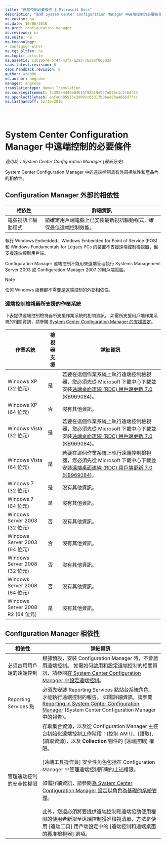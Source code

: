 ```yaml
---
title: "遠端控制必要條件 | Microsoft Docs"
description: "取得 System Center Configuration Manager 中遠端控制的必要條件。"
ms.custom: na
ms.date: 10/06/2016
ms.prod: configuration-manager
ms.reviewer: na
ms.suite: na
ms.technology:
- configmgr-other
ms.tgt_pltfrm: na
ms.topic: article
ms.assetid: c1b2057e-b74f-43fa-a293-763a8f866d3d
caps.latest.revision: 6
caps.handback.revision: 0
author: arob98
ms.author: angrobe
manager: angrobe
translationtype: Human Translation
ms.sourcegitcommit: fc392e4440e84614f92218e9c7a09ec1c2c64f53
ms.openlocfilehash: eafa0d85935c2009cc63d17b06ed83a4666d7fac
ms.lasthandoff: 12/16/2016


---
```

# <a name="prerequisites-for-remote-control-in-system-center-configuration-manager"></a>System Center Configuration Manager 中遠端控制的必要條件

*適用於：System Center Configuration Manager (最新分支)*

System Center Configuration Manager 中的遠端控制具有外部相依性和產品內的相依性。  

## <a name="dependencies-external-to-configuration-manager"></a>Configuration Manager 外部的相依性  

|相依性|詳細資訊|  
|----------------|----------------------|  
|電腦視訊卡驅動程式|請確定用戶端電腦上已安裝最新視訊驅動程式，確保最佳遠端控制效能。|  

 執行 Windows Embedded、Windows Embedded for Point of Service (POS) 和 Windows Fundamentals for Legacy PCs 的裝置不支援遠端控制檢視器，但支援遠端控制用戶端。  

 Configuration Manager 遠端控制不能用來遠端管理執行 Systems Management Server 2003 或 Configuration Manager 2007 的用戶端電腦。  

> [!NOTE]  
>  任何 Windows 服務都不需要是遠端控制的外部相依性。  

### <a name="supported-operating-systems-for-the-remote-control-viewer"></a>遠端控制檢視器所支援的作業系統  
 下表提供遠端控制檢視器所支援作業系統的相關資訊。 如需所支援用戶端作業系統的相關資訊，請參閱 [System Center Configuration Manager 的支援設定](../../../../core/plan-design/configs/supported-configurations.md)。  

|作業系統|檢視器支援|詳細資訊|  
|----------------------|--------------------|----------------------|  
|Windows XP (32 位元)|是|若要在這個作業系統上執行遠端控制檢視器，您必須先從 Microsoft 下載中心下載並安裝[遠端桌面連線 (RDC) 用戶端更新 7.0 (KB969084)](https://www.microsoft.com/en-us/download/details.aspx?id=12767)。|  
|Windows XP (64 位元)|否|沒有其他資訊。|  
|Windows Vista (32 位元)|是|若要在這個作業系統上執行遠端控制檢視器，您必須先從 Microsoft 下載中心下載並安裝[遠端桌面連線 (RDC) 用戶端更新 7.0 (KB969084)](https://www.microsoft.com/en-us/download/details.aspx?id=12767)。|  
|Windows Vista (64 位元)|是|若要在這個作業系統上執行遠端控制檢視器，您必須先從 Microsoft 下載中心下載並安裝[遠端桌面連線 (RDC) 用戶端更新 7.0 (KB969084)](https://www.microsoft.com/en-us/download/details.aspx?id=12767)。|  
|Windows 7 (32 位元)|是|沒有其他資訊。|  
|Windows 7 (64 位元)|是|沒有其他資訊。|  
|Windows Server 2003 (32 位元)|否|沒有其他資訊。|  
|Windows Server 2003 (64 位元)|否|沒有其他資訊。|  
|Windows Server 2008 (32 位元)|否|沒有其他資訊。|  
|Windows Server 2008 (64 位元)|否|沒有其他資訊。|  
|Windows Server 2008 R2 (64 位元)|是|沒有其他資訊。|  

## <a name="configuration-manager-dependencies"></a>Configuration Manager 相依性  

|相依性|詳細資訊|  
|----------------|----------------------|  
|必須啟用用戶端的遠端控制|根據預設，安裝 Configuration Manager 時，不會啟用遠端控制。 如需如何啟用和設定遠端控制的相關資訊，請參閱[在 System Center Configuration Manager 中設定遠端控制](../../../../core/clients/manage/remote-control/configuring-remote-control.md)。|  
|Reporting Services 點|必須先安裝 Reporting Services 點站台系統角色，才能執行遠端控制的報告。 如需詳細資訊，請參閱 [Reporting in System Center Configuration Manager](../../../../core/servers/manage/reporting.md) (System Center Configuration Manager 中的報告)。|  
|管理遠端控制的安全性權限|存取集合資源，以及從 Configuration Manager 主控台初始化遠端控制工作階段：[控制 AMT]、[讀取]、[讀取資源]，以及 **Collection** 物件的 [遠端控制] 權限。<br /><br /> [遠端工具操作員] 安全性角色包括在 Configuration Manager 中管理遠端控制所需的上述權限。<br /><br /> 如需詳細資訊，請參閱[為 System Center Configuration Manager 設定以角色為基礎的系統管理](../../../../core/servers/deploy/configure/configure-role-based-administration.md)。<br /><br /> 此外，您還必須將要提供遠端控制和遠端協助使用權限的使用者新增至遠端控制獲准檢視清單，方法是使用 [遠端工具]  用戶端設定中的 [遠端控制和遠端桌面的獲准檢視器]  選項。|  

